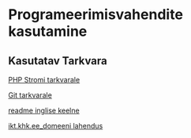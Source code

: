 # Programeerimisvahendite kasutamine 
## Kasutatav Tarkvara
[PHP Stromi tarkvarale](https://www.jetbrains.com/phpstorm/)

[Git tarkvarale](https://git-scm.com/) 

[readme inglise keelne](https://github.com/stevenkore/VS18_S/blob/master/README.en.md)

[ikt.khk.ee_domeeni lahendus ](http://stevenkore.ikt.khk.ee/pvk/portfolio/)